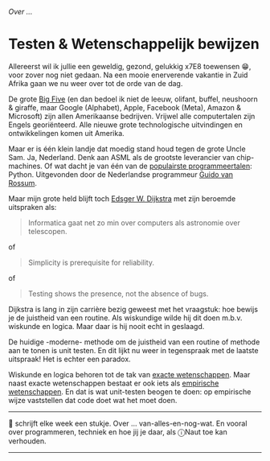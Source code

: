 *Over ...*

# Testen & Wetenschappelijk bewijzen

Allereerst wil ik jullie een geweldig, gezond, gelukkig x7E8 toewensen :grin:, voor zover nog niet gedaan. Na een mooie enerverende vakantie in Zuid Afrika gaan we nu weer over tot de orde van de dag.

De grote [Big Five](https://growthrocks.com/blog/big-five-tech-companies-acquisitions/) (en dan bedoel ik niet de leeuw, olifant, buffel, neushoorn & giraffe, maar Google (Alphabet), Apple, Facebook (Meta), Amazon & Microsoft) zijn allen Amerikaanse bedrijven. Vrijwel alle computertalen zijn Engels georiënteerd. Alle nieuwe grote technologische uitvindingen en ontwikkelingen komen uit Amerika.

Maar er is één klein landje dat moedig stand houd tegen de grote Uncle Sam. Ja, Nederland. Denk aan ASML als de grootste leverancier van chip-machines. Of wat dacht je van één van de [populairste programmeertalen](https://www.stackscale.com/blog/most-popular-programming-languages/): Python. Uitgevonden door de Nederlandse programmeur [Guido van Rossum](https://en.wikipedia.org/wiki/Guido_van_Rossum).

Maar mijn grote held blijft toch [Edsger W. Dijkstra](https://en.wikipedia.org/wiki/Edsger_W._Dijkstra) met zijn beroemde uitspraken als:

> Informatica gaat net zo min over computers als astronomie over telescopen.

of 

> Simplicity is prerequisite for reliability.

of 

> Testing shows the presence, not the absence of bugs.

Dijkstra is lang in zijn carrière bezig geweest met het vraagstuk: hoe bewijs je de juistheid van een routine. Als wiskundige wilde hij dit doen m.b.v. wiskunde en logica. Maar daar is hij nooit echt in geslaagd.

De huidige -moderne- methode om de juistheid van een routine of methode aan te tonen is unit testen. En dit lijkt nu weer in tegenspraak met de laatste uitspraak! Het is echter een paradox.

Wiskunde en logica behoren tot de tak van [exacte wetenschappen](https://nl.wikipedia.org/wiki/Exacte_wetenschap). Maar naast exacte wetenschappen bestaat er ook iets als [empirische wetenschappen](https://nl.wikipedia.org/wiki/Empirische_wetenschap). En dat is wat unit-testen beogen te doen: op empirische wijze vaststellen dat code doet wat het moet doen.

---

🍐 schrijft elke week een stukje. Over ... van-alles-en-nog-wat. 
En vooral over programmeren, techniek en hoe jij je daar, als &#9432;Naut toe kan verhouden.

---

